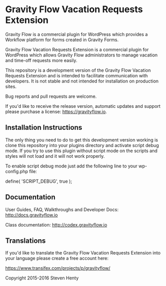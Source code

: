 Gravity Flow Vacation Requests Extension
==============================

Gravity Flow is a commercial plugin for WordPress which provides a Workflow platform for forms created in Gravity Forms.

Gravity Flow Vacation Requests Extension is a commercial plugin for WordPress which allows Gravity Flow administrators to manage vacation and time-off requests more easily.

This repository is a development version of the Gravity Flow Vacation Requests Extension and is intended to facilitate communication with developers. It is not stable and not intended for installation on production sites.

Bug reports and pull requests are welcome.

If you'd like to receive the release version, automatic updates and support please purchase a license: https://gravityflow.io.


## Installation Instructions
The only thing you need to do to get this development version working is clone this repository into your plugins directory and activate script debug mode. If you try to use this plugin without script mode on the scripts and styles will not load and it will not work properly.

To enable script debug mode just add the following line to your wp-config.php file:

define( 'SCRIPT_DEBUG', true );

## Documentation
User Guides, FAQ, Walkthroughs and Developer Docs: http://docs.gravityflow.io

Class documentation: http://codex.gravityflow.io

## Translations
If you'd like to translate the Gravity Flow Vacation Requests Extension into your language please create a free account here:

https://www.transifex.com/projects/p/gravityflow/




Copyright 2015-2016 Steven Henty
